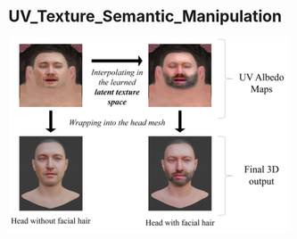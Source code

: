# UV_Texture_Semantic_Manipulation

<p align="center"> 
<img src="diagrams/Semantic_Manipulation_Texture_Space.png">
</p>
